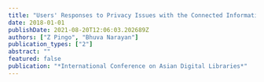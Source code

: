 ```yaml
---
title: "Users' Responses to Privacy Issues with the Connected Information Ecologies Created by Fitness Trackers"
date: 2018-01-01
publishDate: 2021-08-20T12:06:03.202689Z
authors: ["Z Pingo", "Bhuva Narayan"]
publication_types: ["2"]
abstract: ""
featured: false
publication: "*International Conference on Asian Digital Libraries*"
---
```


